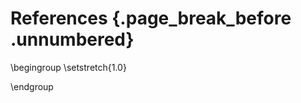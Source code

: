 # References {.page_break_before .unnumbered}

<!-- Explicitly insert bibliography here -->
\begingroup
\setstretch{1.0}
<div id="refs"></div>
\endgroup
